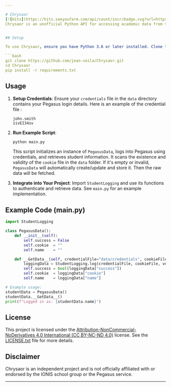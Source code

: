 ```yaml
---

# Chrysaor
[![Hits](https://hits.seeyoufarm.com/api/count/incr/badge.svg?url=https%3A%2F%2Fgithub.com%2Fjean-voila%2FChrysaor&count_bg=%2379C83D&title_bg=%23555555&icon=&icon_color=%23E7E7E7&title=hits&edge_flat=false)](https://hits.seeyoufarm.com)
Chrysaor is an unofficial Python API for accessing academic data from the *Pegasus* service provided by the *IONIS* school group. This API allows students and parents to programmatically access their grades and academic information using reverse engineering techniques, including requests (using the `requests` module) and web scraping with `BeautifulSoup`.


## Setup

To use Chrysaor, ensure you have Python 3.6 or later installed. Clone the repository and install dependencies:

```bash
git clone https://github.com/jean-voila/Chrysaor.git
cd Chrysaor
pip install -r requirements.txt
```

## Usage

1. **Setup Credentials**: Ensure your `credentials` file in the `data` directory contains your Pegasus login details.
    Here is an example of the credential file :
    ```
    john.smith
    zivEI34sv
    ```
2. **Run Example Script**:

   ```bash
   python main.py
   ```

   This script initializes an instance of `PegasusData`, logs into Pegasus using credentials, and retrieves student information. It scans the existence and validity of the `cookie` file in the `data` folder. If it's empty or invalid, `PegasusData` will automatically create/update and store it. Then the raw data will be fetched. 

3. **Integrate into Your Project**: Import `StudentLogging` and use its functions to authenticate and retrieve data. See `main.py` for an example implementation.

## Example Code (main.py)

```python
import StudentLogging

class PegasusData():
    def __init__(self):
        self.success = False
        self.cookie  = ""
        self.name    = ""

    def __GetData__(self, credentialFile="data/credentials", cookieFile="data/cookie", verboseOutput=True):
        loggingData = StudentLogging.log(credentialFile, cookieFile, verboseOutput)
        self.success = bool(loggingData["success"])
        self.cookie  = loggingData["cookie"]
        self.name    = loggingData["name"]

# Example usage:
studentData = PegasusData()
studentData.__GetData__()
print(f"Logged in as: {studentData.name}")
```

## License

This project is licensed under the [Attribution-NonCommercial-NoDerivatives 4.0 International (CC BY-NC-ND 4.0)](https://creativecommons.org/licenses/by-nc-nd/4.0/) license. See the [LICENSE.txt](LICENSE.txt) file for more details.

## Disclaimer

Chrysaor is an independent project and is not officially affiliated with or endorsed by the IONIS school group or the Pegasus service.

---
```

